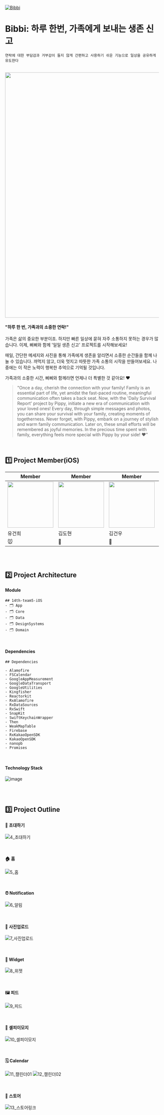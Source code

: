 [![Bibbi](https://github.com/depromeet/14th-team5-iOS/actions/workflows/swift.yml/badge.svg)](https://github.com/depromeet/14th-team5-iOS/actions/workflows/swift.yml)

# Bibbi: 하루 한번, 가족에게 보내는 생존 신고

` 연락에 대한 부담감과 거부감이 들지 않게
간편하고 사용하기 쉬운 기능으로
일상을 공유하게 유도한다 `

<br />
<img src = "https://github.com/depromeet/14th-team5-iOS/assets/96224311/2a1c0d30-0792-4240-88ce-122174b4874c" width = "800" />




#### "하루 한 번, 가족과의 소중한 연락!"

가족은 삶의 중요한 부분이죠. 하지만 빠른 일상에 묻혀 자주 소통하지 못하는 경우가 많습니다. 이제, 삐삐와 함께 '일일 생존 신고' 프로젝트를 시작해보세요!

매일, 간단한 메세지와 사진을 통해 가족에게 생존을 알리면서 소중한 순간들을 함께 나눌 수 있습니다. 까먹지 않고, 더욱 멋지고 따뜻한 가족 소통의 시작을 만들어보세요. 나중에는 이 작은 노력이 행복한 추억으로 기억될 것입니다.

가족과의 소중한 시간, 삐삐와 함께라면 언제나 더 특별한 것 같아요! ❤️


> "Once a day, cherish the connection with your family!
Family is an essential part of life, yet amidst the fast-paced routine, meaningful communication often takes a back seat. Now, with the 'Daily Survival Report' project by Pippy, initiate a new era of communication with your loved ones!
Every day, through simple messages and photos, you can share your survival with your family, creating moments of togetherness. Never forget, with Pippy, embark on a journey of stylish and warm family communication. Later on, these small efforts will be remembered as joyful memories.
In the precious time spent with family, everything feels more special with Pippy by your side! ❤️"


<br />



## 1️⃣ Project Member(iOS)

| Member | Member | Member | Member |
|--|--|--|--|
| <img src = "https://github.com/depromeet/14th-team5-iOS/assets/62610032/e8fae9e3-7d10-4f18-9886-b2573533372b" width = "150" /> | <img src = "https://github.com/depromeet/14th-team5-iOS/assets/62610032/120e9379-0eab-40cf-8500-ff220bcaeaad" width = "150" />  | <img src = "https://github.com/depromeet/14th-team5-iOS/assets/62610032/a522e0de-8cc8-4be3-92bf-66c7fe33c582" width = "150" /> |  <img src = "https://github.com/depromeet/14th-team5-iOS/assets/62610032/74e3b648-9c33-4457-8b5e-55320114925e" width = "150" /> |
| 유건희 | 김도현 | 김건우 | MiMi |
| 🐭 | 🦊 | 🐼 | 🐰 |

<br />
<br />

## 2️⃣ Project Architecture

#### Module

```
## 14th-team5-iOS
- 🗂️ App
- 🗂️ Core
- 🗂️ Data
- 🗂️ DesignSystems
- 🗂️ Domain

```


<br />

#### Dependencies

```
## Dependencies

- Alamofire
- FSCalendar
- GoogleAppMeasurement
- GoogleDataTransport
- GoogleUtilities
- Kingfisher
- Reactorkit
- RxAlamofire
- RxDataSources
- RxSwift
- SnapKit
- SwiftKeychainWrapper
- Then
- WeakMapTable
- Firebase
- RxKakaoOpenSDK
- KakaoOpenSDK
- nanopb
- Promises
```

<br />

#### Technology Stack
![image](https://github.com/depromeet/14th-team5-iOS/assets/62610032/2e95556f-5fde-44ea-862f-790fffacebcf)


<br /><br />

## 3️⃣ Project Outline

#### 💌 초대하기
![4_초대하기](https://github.com/depromeet/14th-team5-iOS/assets/96224311/970a168b-4d11-491d-a138-14401977af23)

<br />

#### 🏠 홈
![5_홈](https://github.com/depromeet/14th-team5-iOS/assets/96224311/02ef7001-dc33-43c0-9f86-f971aab73d8a)

<br />

#### ⏰ Notification
![6_알림](https://github.com/depromeet/14th-team5-iOS/assets/96224311/7615aed8-0c9c-4396-b8ee-5435749da5cf)

<br />

#### 📸 사진업로드
![7_사진업로드](https://github.com/depromeet/14th-team5-iOS/assets/96224311/3f05de44-7680-4928-b78b-471b079ef508)

<br />

#### 📱 Widget
![8_위젯](https://github.com/depromeet/14th-team5-iOS/assets/96224311/fbb20552-bec7-47b1-8fa5-d770c2c6ca3a)

<br />

#### 🖼️ 피드
![9_피드](https://github.com/depromeet/14th-team5-iOS/assets/96224311/e2b01c22-e19f-42e4-9d23-4e2713956b7c)

<br />

#### 🤳 셀피이모지 
![10_셀피이모지](https://github.com/depromeet/14th-team5-iOS/assets/96224311/c6bf8467-a9c0-4e3c-8030-ae423fcdf687)

<br />

#### 🗓️ Calendar
![11_캘린더01](https://github.com/depromeet/14th-team5-iOS/assets/96224311/36c149f9-61c7-4bae-8144-d75ee8f592e3)
![12_캘린더02](https://github.com/depromeet/14th-team5-iOS/assets/96224311/52b6c47d-5b80-41fb-9bf4-4f9778aa97f6)

<br />

#### 🏬 스토어 
![13_스토어링크](https://github.com/depromeet/14th-team5-iOS/assets/96224311/73b6f3fe-ebb3-48be-97b6-f832ab3436bc)

<br />
